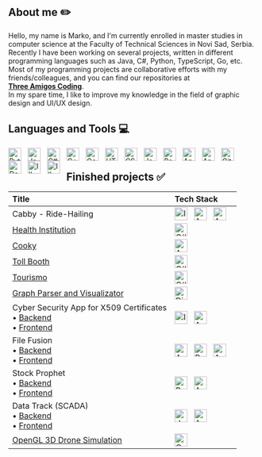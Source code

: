 ## About me ✏️

Hello, my name is Marko, and I'm currently enrolled in master studies in computer science at the Faculty of Technical Sciences in Novi Sad, Serbia. Recently I have been working on several projects, written in different programming languages such as Java, C#, Python, TypeScript, Go, etc.
<br/>
Most of my programming projects are collaborative efforts with my friends/colleagues, and you can find our repositories at
<br/>
**[Three Amigos Coding](https://github.com/orgs/ThreeAmigosCoding/repositories)**.
<br/>
In my spare time, I like to improve my knowledge in the field of graphic design and UI/UX design.

## Languages and Tools 💻

<img align="left" alt="Python" width="26px" src="https://cdn.jsdelivr.net/gh/devicons/devicon/icons/python/python-original.svg" style="padding-right:10px;" />
<img align="left" alt="Java" width="26px" src="https://cdn.jsdelivr.net/gh/devicons/devicon/icons/java/java-original.svg" style="padding-right:10px;" />
<img align="left" alt="C#" width="26px" src="https://cdn.jsdelivr.net/gh/devicons/devicon/icons/csharp/csharp-original.svg" style="padding-right:10px;" />
<img align="left" alt="C++" width="26px" src="https://cdn.jsdelivr.net/gh/devicons/devicon@latest/icons/cplusplus/cplusplus-original.svg" style="padding-right:10px;" />
<img align="left" alt="Golang" width="26px" src="https://cdn.jsdelivr.net/gh/devicons/devicon/icons/go/go-original.svg" style="padding-right:10px;" />
<img align="left" alt="HTML5" width="26px" src="https://cdn.jsdelivr.net/gh/devicons/devicon/icons/html5/html5-original.svg" style="padding-right:10px;" />
<img align="left" alt="CSS3" width="26px" src="https://cdn.jsdelivr.net/gh/devicons/devicon/icons/css3/css3-original.svg" style="padding-right:10px;" />
<img align="left" alt="JavaScript" width="26px" src="https://cdn.jsdelivr.net/gh/devicons/devicon/icons/javascript/javascript-original.svg" style="padding-right:10px;" />
<img align="left" alt="React" width="26px" src="https://cdn.jsdelivr.net/gh/devicons/devicon/icons/react/react-original.svg" style="padding-right:10px;" />
<img align="left" alt="Angular" width="26px" src="https://angular.io/assets/images/logos/angular/angular.svg" style="padding-right:10px;" />
<img align="left" alt="Android" width="26px" src="https://cdn.jsdelivr.net/gh/devicons/devicon/icons/androidstudio/androidstudio-original.svg" style="padding-right:10px;" />
<img align="left" alt="Git" width="26px" src="https://cdn.jsdelivr.net/gh/devicons/devicon/icons/git/git-original.svg" style="padding-right:10px;" />
<img align="left" alt="Docker" width="26px" src="https://cdn.jsdelivr.net/gh/devicons/devicon@latest/icons/docker/docker-original-wordmark.svg" style="padding-right:10px;" />
<img align="left" alt="Illustrator" width="26px" src="https://cdn.jsdelivr.net/gh/devicons/devicon@latest/icons/illustrator/illustrator-line.svg" style="padding-right:10px;" />
<img align="left" alt="Illustrator" width="26px" src="https://cdn.jsdelivr.net/gh/devicons/devicon@latest/icons/figma/figma-original.svg" style="padding-right:10px;" />

<br/>

## Finished projects ✅

| Title | Tech Stack |
| :--- | :--- |
| Cabby - Ride-Hailing | <img align="left" alt="Illustrator" width="26px" src="https://cdn.jsdelivr.net/gh/devicons/devicon@latest/icons/spring/spring-original.svg" style="padding-right:10px;"/> <img align="left" alt="Angular" width="26px" src="https://angular.io/assets/images/logos/angular/angular.svg" style="padding-right:10px;" /> <img align="left" alt="Android" width="26px" src="https://cdn.jsdelivr.net/gh/devicons/devicon/icons/androidstudio/androidstudio-original.svg" style="padding-right:10px;" />|
| [Health Institution](https://github.com/janosevicsm/Health-Institution) | <img align="left" alt="C#" width="26px" src="https://cdn.jsdelivr.net/gh/devicons/devicon/icons/csharp/csharp-original.svg" style="padding-right:10px;" /> |
|[Cooky](https://github.com/ThreeAmigosCoding/RecipesApp) |<img align="left" alt="Angular" width="26px" src="https://angular.io/assets/images/logos/angular/angular.svg" style="padding-right:10px;" /> |
| [Toll Booth](https://github.com/jokicjovan/Toll-Booth) | <img align="left" alt="C#" width="26px" src="https://cdn.jsdelivr.net/gh/devicons/devicon/icons/csharp/csharp-original.svg" style="padding-right:10px;" /> |
| [Tourismo](https://github.com/ThreeAmigosCoding/Tourismo) | <img align="left" alt="C#" width="26px" src="https://cdn.jsdelivr.net/gh/devicons/devicon/icons/csharp/csharp-original.svg" style="padding-right:10px;" /> |
| [Graph Parser and Visualizator](https://github.com/ThreeAmigosCoding/tim14) | <img align="left" alt="Django" width="26px" src="https://cdn.jsdelivr.net/gh/devicons/devicon@latest/icons/django/django-plain.svg" style="padding-right:10px;" /> |
| Cyber Security App for X509 Certificates <br/> • [Backend](https://github.com/ThreeAmigosCoding/IB-Tim14-Backend) <br/> • [Frontend](https://github.com/ThreeAmigosCoding/IB-Tim14-Frontend) | <img align="left" alt="Illustrator" width="26px" src="https://cdn.jsdelivr.net/gh/devicons/devicon@latest/icons/spring/spring-original.svg" style="padding-right:10px;"/> <img align="left" alt="Angular" width="26px" src="https://angular.io/assets/images/logos/angular/angular.svg" style="padding-right:10px;" /> |
| File Fusion <br/> • [Backend](https://github.com/ThreeAmigosCoding/File-Fusion-Backend) <br/> • [Frontend](https://github.com/ThreeAmigosCoding/File-Fusion-Frontend) | <img align="left" alt="AWS" width="26px" src="https://cdn.jsdelivr.net/gh/devicons/devicon@latest/icons/amazonwebservices/amazonwebservices-original-wordmark.svg" style="padding-right:10px;" />  <img align="left" alt="Python" width="26px" src="https://cdn.jsdelivr.net/gh/devicons/devicon/icons/python/python-original.svg" style="padding-right:10px;"/> <img align="left" alt="Angular" width="26px" src="https://angular.io/assets/images/logos/angular/angular.svg" style="padding-right:10px;" /> |
| Stock Prophet <br/> • [Backend](https://github.com/ThreeAmigosCoding/StockProphet) <br/> • [Frontend](https://github.com/ThreeAmigosCoding/StockProphetFrontend) | <img align="left" alt="Python" width="26px" src="https://cdn.jsdelivr.net/gh/devicons/devicon/icons/python/python-original.svg" style="padding-right:10px;"/> <img align="left" alt="Angular" width="26px" src="https://angular.io/assets/images/logos/angular/angular.svg" style="padding-right:10px;" /> |
| Data Track (SCADA) <br/> • [Backend](https://github.com/ThreeAmigosCoding/DataTrack) <br/> • [Frontend](https://github.com/ThreeAmigosCoding/DataTrackFrontend) | <img align="left" alt="dotNet" width="26px" src="https://cdn.jsdelivr.net/gh/devicons/devicon@latest/icons/dotnetcore/dotnetcore-original.svg" style="padding-right:10px;" /> <img align="left" alt="Angular" width="26px" src="https://angular.io/assets/images/logos/angular/angular.svg" style="padding-right:10px;" /> |
| [OpenGL 3D Drone Simulation](https://github.com/janosevicsm/UAV) | <img align="left" alt="C++" width="26px" src="https://cdn.jsdelivr.net/gh/devicons/devicon@latest/icons/cplusplus/cplusplus-original.svg" style="padding-right:10px;" /> |
